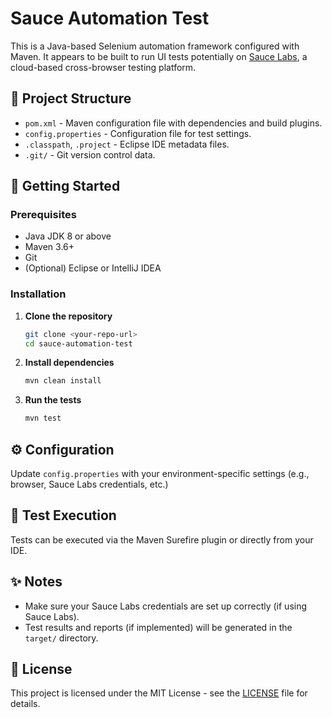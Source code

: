 # Sauce Automation Test

This is a Java-based Selenium automation framework configured with Maven. It appears to be built to run UI tests potentially on [Sauce Labs](https://saucelabs.com/), a cloud-based cross-browser testing platform.

## 📁 Project Structure

- `pom.xml` - Maven configuration file with dependencies and build plugins.
- `config.properties` - Configuration file for test settings.
- `.classpath`, `.project` - Eclipse IDE metadata files.
- `.git/` - Git version control data.

## 🚀 Getting Started

### Prerequisites

- Java JDK 8 or above
- Maven 3.6+
- Git
- (Optional) Eclipse or IntelliJ IDEA

### Installation

1. **Clone the repository**  
   ```bash
   git clone <your-repo-url>
   cd sauce-automation-test
   ```

2. **Install dependencies**  
   ```bash
   mvn clean install
   ```

3. **Run the tests**  
   ```bash
   mvn test
   ```

## ⚙️ Configuration

Update `config.properties` with your environment-specific settings (e.g., browser, Sauce Labs credentials, etc.)

## 🧪 Test Execution

Tests can be executed via the Maven Surefire plugin or directly from your IDE.

## ✨ Notes

- Make sure your Sauce Labs credentials are set up correctly (if using Sauce Labs).
- Test results and reports (if implemented) will be generated in the `target/` directory.

## 📄 License

This project is licensed under the MIT License - see the [LICENSE](LICENSE) file for details.
